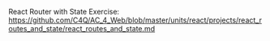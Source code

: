 React Router with State Exercise:
https://github.com/C4Q/AC_4_Web/blob/master/units/react/projects/react_routes_and_state/react_routes_and_state.md
